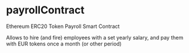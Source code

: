 # payrollContract
Ethereum ERC20 Token Payroll Smart Contract

Allows to hire (and fire) employees with a set yearly salary, and pay them with EUR tokens once a month (or other period)

